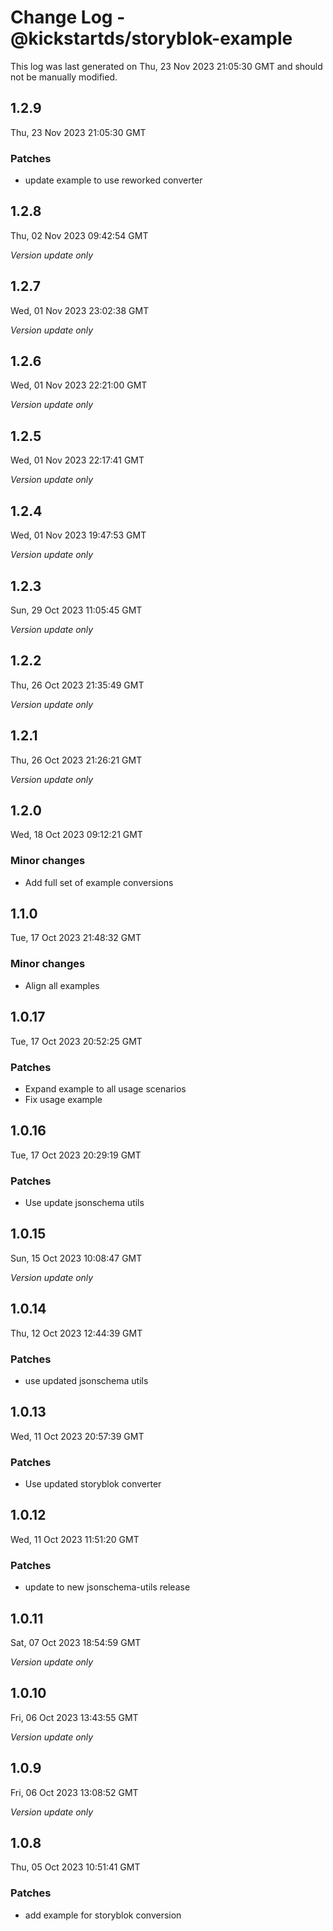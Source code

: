 # Change Log - @kickstartds/storyblok-example

This log was last generated on Thu, 23 Nov 2023 21:05:30 GMT and should not be manually modified.

## 1.2.9
Thu, 23 Nov 2023 21:05:30 GMT

### Patches

- update example to use reworked converter

## 1.2.8
Thu, 02 Nov 2023 09:42:54 GMT

_Version update only_

## 1.2.7
Wed, 01 Nov 2023 23:02:38 GMT

_Version update only_

## 1.2.6
Wed, 01 Nov 2023 22:21:00 GMT

_Version update only_

## 1.2.5
Wed, 01 Nov 2023 22:17:41 GMT

_Version update only_

## 1.2.4
Wed, 01 Nov 2023 19:47:53 GMT

_Version update only_

## 1.2.3
Sun, 29 Oct 2023 11:05:45 GMT

_Version update only_

## 1.2.2
Thu, 26 Oct 2023 21:35:49 GMT

_Version update only_

## 1.2.1
Thu, 26 Oct 2023 21:26:21 GMT

_Version update only_

## 1.2.0
Wed, 18 Oct 2023 09:12:21 GMT

### Minor changes

- Add full set of example conversions

## 1.1.0
Tue, 17 Oct 2023 21:48:32 GMT

### Minor changes

- Align all examples

## 1.0.17
Tue, 17 Oct 2023 20:52:25 GMT

### Patches

- Expand example to all usage scenarios
- Fix usage example

## 1.0.16
Tue, 17 Oct 2023 20:29:19 GMT

### Patches

- Use update jsonschema utils

## 1.0.15
Sun, 15 Oct 2023 10:08:47 GMT

_Version update only_

## 1.0.14
Thu, 12 Oct 2023 12:44:39 GMT

### Patches

- use updated jsonschema utils

## 1.0.13
Wed, 11 Oct 2023 20:57:39 GMT

### Patches

- Use updated storyblok converter

## 1.0.12
Wed, 11 Oct 2023 11:51:20 GMT

### Patches

- update to new jsonschema-utils release

## 1.0.11
Sat, 07 Oct 2023 18:54:59 GMT

_Version update only_

## 1.0.10
Fri, 06 Oct 2023 13:43:55 GMT

_Version update only_

## 1.0.9
Fri, 06 Oct 2023 13:08:52 GMT

_Version update only_

## 1.0.8
Thu, 05 Oct 2023 10:51:41 GMT

### Patches

- add example for storyblok conversion

